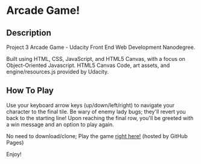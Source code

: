 Arcade Game!
===============================

## Description

Project 3 Arcade Game - Udacity Front End Web Development Nanodegree.

Built using HTML, CSS, JavaScript, and HTML5 Canvas, with a focus on Object-Oriented Javascript. HTML5 Canvas Code, art assets, and engine/resources.js provided by Udacity.

## How To Play

Use your keyboard arrow keys (up/down/left/right) to navigate your character to the final tile. Be wary of enemy lady bugs; they'll revert you back to the starting line! Upon reaching the final row, you'll be greeted with a win message and an option to play again.

No need to download/clone; Play the game [right here!](https://j159.github.io/arcade-game/) (hosted by GitHub Pages)

Enjoy!

